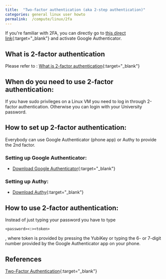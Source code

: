 ```yaml
---
title:  "Two-factor authentication (aka 2-step authentication)"
categories: general linux user howto
permalink:  /compute/linux/2fa
---
```




If you're familiar with 2FA, you can directly go to [this direct link](https://mytoken.auckland.ac.nz){:target="_blank"} and activate Google Authenticator.


## What is 2-factor authentication

Please refer to : [What is 2-factor authentication](https://www.auckland.ac.nz/en/about-us/about-the-university/identity-and-access-management/two-factor-authentication.html){:target="_blank"}

## When do you need to use 2-factor authentication:

If you have sudo privileges on a Linux VM you need to log in through 2-factor authentication. Otherwise you can login with your University password.


## How to set up 2-factor authentication:

Everybody can use Google Authenticator (phone app) or Authy to provide the 2nd factor.

### Setting up Google Authenticator:

- [Download Google Authenticator](https://www.auckland.ac.nz/en/about-us/about-the-university/identity-and-access-management/two-factor-authentication/download-google-authenticator.html){:target="_blank"}


### Setting up Authy:

- [Download Authy](https://www.auckland.ac.nz/en/about-us/about-the-university/identity-and-access-management/two-factor-authentication/download-authy.html){:target="_blank"}



## How to use 2-factor authentication:

Instead of just typing your password you have to type 
```
<password><:><token>
```
, where token is provided by pressing the YubiKey or typing the 6- or 7-digit number provided by the Google Authenticator app on your phone.


## References

[Two-Factor Authentication](https://www.auckland.ac.nz/en/about-us/about-the-university/identity-and-access-management/two-factor-authentication.html){:target="_blank"}
